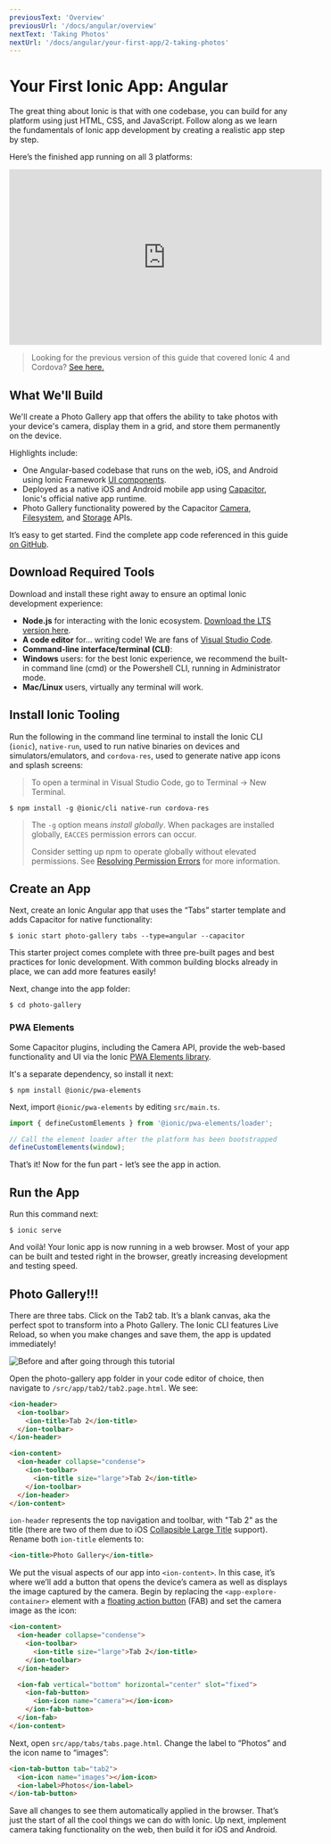 ```yaml
---
previousText: 'Overview'
previousUrl: '/docs/angular/overview'
nextText: 'Taking Photos'
nextUrl: '/docs/angular/your-first-app/2-taking-photos'
---
```


# Your First Ionic App: Angular

The great thing about Ionic is that with one codebase, you can build for any platform using just HTML, CSS, and JavaScript. Follow along as we learn the fundamentals of Ionic app development by creating a realistic app step by step.

Here’s the finished app running on all 3 platforms:

<iframe width="560" height="315" src="https://www.youtube.com/embed/0ASQ13Y1Rk4" frameborder="0" allow="accelerometer; autoplay; encrypted-media; gyroscope; picture-in-picture" allowfullscreen></iframe>

> Looking for the previous version of this guide that covered Ionic 4 and Cordova? [See here.](/docs/developer-resources/guides/first-app-v4/intro)

## What We'll Build

We'll create a Photo Gallery app that offers the ability to take photos with your device's camera, display them in a grid, and store them permanently on the device.

Highlights include:
* One Angular-based codebase that runs on the web, iOS, and Android using Ionic Framework [UI components](https://ionicframework.com/docs/components).
* Deployed as a native iOS and Android mobile app using [Capacitor](https://capacitor.ionicframework.com), Ionic's official native app runtime.
* Photo Gallery functionality powered by the Capacitor [Camera](https://capacitor.ionicframework.com/docs/apis/camera), [Filesystem](https://capacitor.ionicframework.com/docs/apis/filesystem), and [Storage](https://capacitor.ionicframework.com/docs/apis/storage) APIs.

It’s easy to get started. Find the complete app code referenced in this guide [on GitHub](https://github.com/ionic-team/photo-gallery-capacitor-ng).

## Download Required Tools

Download and install these right away to ensure an optimal Ionic development experience:
* <strong>Node.js</strong> for interacting with the Ionic ecosystem. [Download the LTS version here](https://nodejs.org/en/).
* <strong>A code editor</strong> for... writing code! We are fans of [Visual Studio Code](https://code.visualstudio.com/).
* <strong>Command-line interface/terminal (CLI)</strong>: 
 * <strong>Windows</strong> users: for the best Ionic experience, we recommend the built-in command line (cmd) or the Powershell CLI, running in Administrator mode. 
 * <strong>Mac/Linux</strong> users, virtually any terminal will work.

## Install Ionic Tooling
Run the following in the command line terminal to install the Ionic CLI (`ionic`), `native-run`, used to run native binaries on devices and simulators/emulators, and `cordova-res`, used to generate native app icons and splash screens:

> To open a terminal in Visual Studio Code, go to Terminal -> New Terminal.

```shell
$ npm install -g @ionic/cli native-run cordova-res
```

> The `-g` option means _install globally_. When packages are installed globally, `EACCES` permission errors can occur.
>
> Consider setting up npm to operate globally without elevated permissions. See [Resolving Permission Errors](/docs/faq/tips#resolving-permission-errors) for more information.

## Create an App
Next, create an Ionic Angular app that uses the “Tabs” starter template and adds Capacitor for native functionality:

```shell
$ ionic start photo-gallery tabs --type=angular --capacitor
```

This starter project comes complete with three pre-built pages and best practices for Ionic development. With common building blocks already in place, we can add more features easily!

Next, change into the app folder:

```shell
$ cd photo-gallery
```

### PWA Elements

Some Capacitor plugins, including the Camera API, provide the web-based functionality and UI via the Ionic [PWA Elements library](https://github.com/ionic-team/ionic-pwa-elements). 

It's a separate dependency, so install it next:

```shell
$ npm install @ionic/pwa-elements
```

Next, import `@ionic/pwa-elements` by editing `src/main.ts`. 

```typescript
import { defineCustomElements } from '@ionic/pwa-elements/loader';

// Call the element loader after the platform has been bootstrapped
defineCustomElements(window);
```

That’s it! Now for the fun part - let’s see the app in action.

## Run the App
Run this command next:

```shell
$ ionic serve
```

And voilà! Your Ionic app is now running in a web browser. Most of your app can be built and tested right in the browser, greatly increasing development and testing speed.

## Photo Gallery!!!

There are three tabs. Click on the Tab2 tab. It’s a blank canvas, aka the perfect spot to transform into a Photo Gallery. The Ionic CLI features Live Reload, so when you make changes and save them, the app is updated immediately!

![Before and after going through this tutorial](/docs/assets/img/guides/first-app-cap-ng/email-photogallery.gif)

Open the photo-gallery app folder in your code editor of choice, then navigate to `/src/app/tab2/tab2.page.html`. We see:

```html
<ion-header>
  <ion-toolbar>
    <ion-title>Tab 2</ion-title>
  </ion-toolbar>
</ion-header>

<ion-content>
  <ion-header collapse="condense">
    <ion-toolbar>
      <ion-title size="large">Tab 2</ion-title>
    </ion-toolbar>
  </ion-header>
</ion-content>
```

`ion-header` represents the top navigation and toolbar, with "Tab 2" as the title (there are two of them due to iOS [Collapsible Large Title](https://ionicframework.com/docs/api/title#collapsible-large-titles) support). Rename both `ion-title` elements to:

```html
<ion-title>Photo Gallery</ion-title>
```

We put the visual aspects of our app into `<ion-content>`. In this case, it’s where we’ll add a button that opens the device’s camera as well as displays the image captured by the camera. Begin by replacing the `<app-explore-container>` element with a [floating action button](https://ionicframework.com/docs/api/fab) (FAB) and set the camera image as the icon:

```html
<ion-content>
  <ion-header collapse="condense">
    <ion-toolbar>
      <ion-title size="large">Tab 2</ion-title>
    </ion-toolbar>
  </ion-header>

  <ion-fab vertical="bottom" horizontal="center" slot="fixed">
    <ion-fab-button>
      <ion-icon name="camera"></ion-icon>
    </ion-fab-button>
  </ion-fab>
</ion-content>
```

Next, open `src/app/tabs/tabs.page.html`. Change the label to “Photos” and the icon name to “images”:

```html
<ion-tab-button tab="tab2">
  <ion-icon name="images"></ion-icon>
  <ion-label>Photos</ion-label>
</ion-tab-button>
```

Save all changes to see them automatically applied in the browser. That’s just the start of all the cool things we can do with Ionic. Up next, implement camera taking functionality on the web, then build it for iOS and Android.
